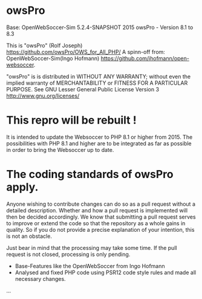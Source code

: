 # owsPro
  Base: OpenWebSoccer-Sim 5.2.4-SNAPSHOT 2015
  owsPro - Version 8.1 to 8.3

  This is "owsPro" (Rolf Joseph) https://github.com/owsPro/OWS_for_All_PHP/
  A spinn-off from: OpenWebSoccer-Sim(Ingo Hofmann) https://github.com/ihofmann/open-websoccer.

  "owsPro" is is distributed in WITHOUT ANY WARRANTY; without even the implied warranty of MERCHANTABILITY or FITNESS FOR A PARTICULAR PURPOSE.
  See GNU Lesser General Public License Version 3 http://www.gnu.org/licenses/

# This repro will be rebuilt !


It is intended to update the Websoccer to PHP 8.1 or higher from 2015.
The possibilities with PHP 8.1 and higher are to be integrated as far as possible in order to bring the Websoccer up to date. 

# The coding standards of owsPro apply.

Anyone wishing to contribute changes can do so as a pull request without a detailed description.
Whether and how a pull request is implemented will then be decided accordingly.
We know that submitting a pull request serves to improve or extend the code so that the repository as a whole gains in quality.
So if you do not provide a precise explanation of your intention, this is not an obstacle.

Just bear in mind that the processing may take some time. If the pull request is not closed, processing is only pending.


- Base-Features like the OpenWebSoccer from Ingo Hofmann
- Analysed and fixed PHP code using PSR12 code style rules and made all necessary changes.

...